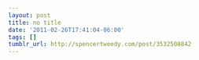```yaml
---
layout: post
title: no title
date: '2011-02-26T17:41:04-06:00'
tags: []
tumblr_url: http://spencertweedy.com/post/3532508842
---
```

